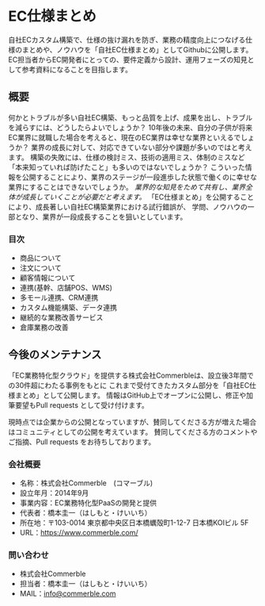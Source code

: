 # EC仕様まとめ　
自社ECカスタム構築で、仕様の抜け漏れを防ぎ、業務の精度向上につなげる仕様のまとめや、ノウハウを「自社EC仕様まとめ」としてGithubに公開します。EC担当者からEC開発者にとっての、要件定義から設計、運用フェーズの知見として参考資料になることを目指します。

## 概要
何かとトラブルが多い自社EC構築、もっと品質を上げ、成果を出し、トラブルを減らすには、どうしたらよいでしょうか？
10年後の未来、自分の子供が将来EC業界に就職した場合を考えると、現在のEC業界は幸せな業界といえるでしょうか？
業界の成長に対して、対応できていない部分や課題が多いのではと考えます。
構築の失敗には、仕様の検討ミス、技術の適用ミス、体制のミスなど「本来知っていれば防げたこと」も多いのではないでしょうか？
こういった情報を公開することにより、業界のステージが一段進歩した状態で働くのに幸せな業界にすることはできないでしょうか。 _業界的な知見をためて共有し、業界全体が成長していくことが必要だと考えます。_ 
「EC仕様まとめ」を公開することにより、成長著しい自社EC構築業界における試行錯誤が、
学問、ノウハウの一部となり、業界が一段成長することを狙いとしています。

### 目次
- 商品について
- 注文について
- 顧客情報について
- 連携(基幹、店舗POS、WMS)
- 多モール連携、CRM連携
- カスタム機能構築、データ連携
- 継続的な業務改善サービス
- 倉庫業務の改善


## 今後のメンテナンス
「EC業務特化型クラウド」を提供する株式会社Commerbleは、設立後3年間での30件超にわたる事例をもとに
これまで受付てきたカスタム部分を「自社EC仕様まとめ」として公開します。
情報はGitHub上でオープンに公開し、修正や加筆要望もPull requests として受け付けます。

現時点では企業からの公開となっていますが、賛同してくださる方が増えた場合はコミュニティとしての公開を考えています。
賛同してくださる方のコメントやご指摘、Pull requests をお待ちしております。


### 会社概要
- 名称：株式会社Commerble　(コマーブル)
- 設立年月：2014年9月
- 事業内容：EC業務特化型PaaSの開発と提供
- 代表者：橋本圭一（はしもと・けいいち）
- 所在地：〒103-0014 東京都中央区日本橋蠣殻町1-12-7 日本橋KOIビル 5F
- URL：https://www.commerble.com/


### 問い合わせ
- 株式会社Commerble
- 担当者：橋本圭一（はしもと・けいいち）
- MAIL：info@commerble.com
